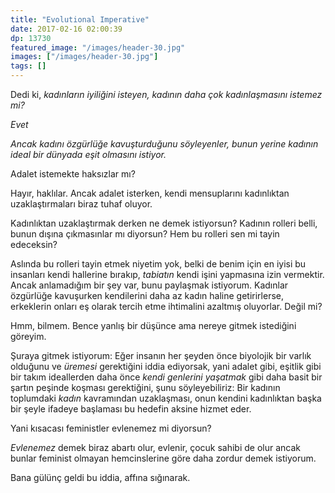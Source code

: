 ```yaml
---
title: "Evolutional Imperative"
date: 2017-02-16 02:00:39
dp: 13730
featured_image: "/images/header-30.jpg"
images: ["/images/header-30.jpg"]
tags: []
---
```




Dedi ki, *kadınların iyiliğini isteyen, kadının daha çok kadınlaşmasını istemez
mi?*

*Evet*

*Ancak kadını özgürlüğe kavuşturduğunu söyleyenler, bunun yerine kadının ideal
bir dünyada eşit olmasını istiyor.*

Adalet istemekte haksızlar mı?

Hayır, haklılar. Ancak adalet isterken, kendi mensuplarını kadınlıktan
uzaklaştırmaları biraz tuhaf oluyor. 

Kadınlıktan uzaklaştırmak derken ne demek istiyorsun? Kadının rolleri belli,
bunun dışına çıkmasınlar mı diyorsun? Hem bu rolleri sen mi tayin edeceksin?

Aslında bu rolleri tayin etmek niyetim yok, belki de benim için en iyisi bu
insanları kendi hallerine bırakıp, *tabiatın* kendi işini yapmasına izin
vermektir. Ancak anlamadığım bir şey var, bunu paylaşmak istiyorum. Kadınlar
özgürlüğe kavuşurken kendilerini daha az kadın haline getirirlerse, erkeklerin
onları eş olarak tercih etme ihtimalini azaltmış oluyorlar. Değil mi? 

Hmm, bilmem. Bence yanlış bir düşünce ama nereye gitmek istediğini göreyim. 

Şuraya gitmek istiyorum: Eğer insanın her şeyden önce biyolojik bir varlık
olduğunu ve *üremesi* gerektiğini iddia ediyorsak, yani adalet gibi, eşitlik
gibi bir takım ideallerden daha önce *kendi genlerini yaşatmak* gibi daha basit
bir şartın peşinde koşması gerektiğini, şunu söyleyebiliriz: Bir kadının
toplumdaki *kadın* kavramından uzaklaşması, onun kendini kadınlıktan başka bir
şeyle ifadeye başlaması bu hedefin aksine hizmet eder. 

Yani kısacası feministler evlenemez mi diyorsun?

*Evlenemez* demek biraz abartı olur, evlenir, çocuk sahibi de olur ancak bunlar
feminist olmayan hemcinslerine göre daha zordur demek istiyorum. 

Bana gülünç geldi bu iddia, affına sığınarak. 


